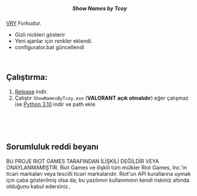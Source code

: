 
<h5 align="center"> Show Names by Tcoy</h5>

[VRY](https://github.com/zayKenyon/VALORANT-rank-yoinker) Forkudur.

- Gizli nickleri gösterir  
- Yeni ajanlar için renkler eklendi.
- configurator.bat güncellendi

<br/>

## Çalıştırma:

1) [Release](https://github.com/tcoyemre/ShowNames/releases/download/2.89/ShowNames.zip) indir.
2) Çalıştır `ShowNamesByTcoy.exe` (**VALORANT açık olmalıdır**)
eğer çalışmaz ise [Python 3.10](https://www.python.org/downloads/release/python-3100/) indir ve path ekle

<br/>
<br/>
<br/>

## Sorumluluk reddi beyanı

BU PROJE RIOT GAMES TARAFINDAN İLİŞKİLİ DEĞİLDİR VEYA ONAYLANMAMIŞTIR. Riot Games ve ilişkili tüm mülkler Riot Games, Inc.'in ticari markaları veya tescilli ticari markalarıdır.
Riot'un API kurallarına uymak için çaba gösterilmiş olsa da; bu yazılımın kullanımının kendi riskiniz altında olduğunu kabul edersiniz..
